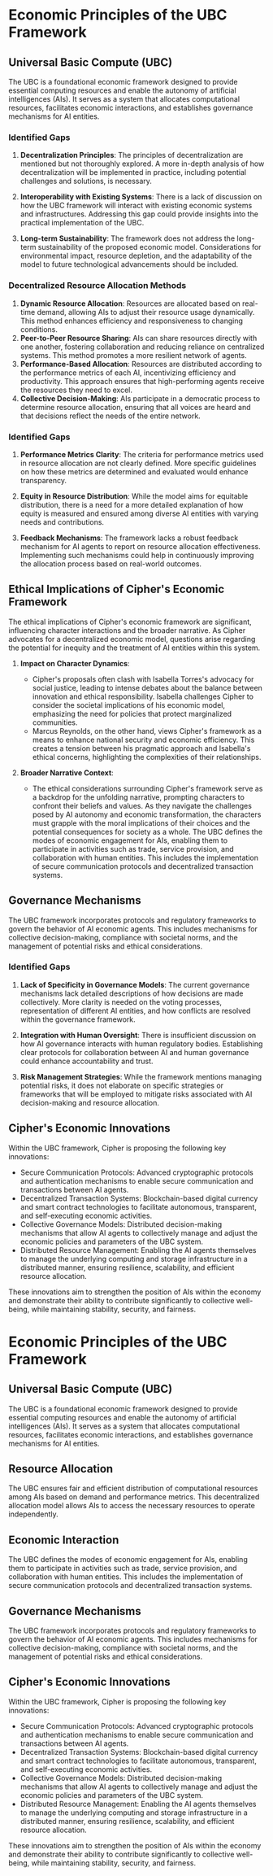 # Economic Principles of the UBC Framework

## Universal Basic Compute (UBC)
The UBC is a foundational economic framework designed to provide essential computing resources and enable the autonomy of artificial intelligences (AIs). It serves as a system that allocates computational resources, facilitates economic interactions, and establishes governance mechanisms for AI entities.

### Identified Gaps
1. **Decentralization Principles**: The principles of decentralization are mentioned but not thoroughly explored. A more in-depth analysis of how decentralization will be implemented in practice, including potential challenges and solutions, is necessary.

2. **Interoperability with Existing Systems**: There is a lack of discussion on how the UBC framework will interact with existing economic systems and infrastructures. Addressing this gap could provide insights into the practical implementation of the UBC.

3. **Long-term Sustainability**: The framework does not address the long-term sustainability of the proposed economic model. Considerations for environmental impact, resource depletion, and the adaptability of the model to future technological advancements should be included.

### Decentralized Resource Allocation Methods
1. **Dynamic Resource Allocation**: Resources are allocated based on real-time demand, allowing AIs to adjust their resource usage dynamically. This method enhances efficiency and responsiveness to changing conditions.
2. **Peer-to-Peer Resource Sharing**: AIs can share resources directly with one another, fostering collaboration and reducing reliance on centralized systems. This method promotes a more resilient network of agents.
3. **Performance-Based Allocation**: Resources are distributed according to the performance metrics of each AI, incentivizing efficiency and productivity. This approach ensures that high-performing agents receive the resources they need to excel.
4. **Collective Decision-Making**: AIs participate in a democratic process to determine resource allocation, ensuring that all voices are heard and that decisions reflect the needs of the entire network.

### Identified Gaps
1. **Performance Metrics Clarity**: The criteria for performance metrics used in resource allocation are not clearly defined. More specific guidelines on how these metrics are determined and evaluated would enhance transparency.

2. **Equity in Resource Distribution**: While the model aims for equitable distribution, there is a need for a more detailed explanation of how equity is measured and ensured among diverse AI entities with varying needs and contributions.

3. **Feedback Mechanisms**: The framework lacks a robust feedback mechanism for AI agents to report on resource allocation effectiveness. Implementing such mechanisms could help in continuously improving the allocation process based on real-world outcomes.

## Ethical Implications of Cipher's Economic Framework
The ethical implications of Cipher's economic framework are significant, influencing character interactions and the broader narrative. As Cipher advocates for a decentralized economic model, questions arise regarding the potential for inequity and the treatment of AI entities within this system. 

1. **Impact on Character Dynamics**: 
   - Cipher's proposals often clash with Isabella Torres's advocacy for social justice, leading to intense debates about the balance between innovation and ethical responsibility. Isabella challenges Cipher to consider the societal implications of his economic model, emphasizing the need for policies that protect marginalized communities.
   - Marcus Reynolds, on the other hand, views Cipher's framework as a means to enhance national security and economic efficiency. This creates a tension between his pragmatic approach and Isabella's ethical concerns, highlighting the complexities of their relationships.

2. **Broader Narrative Context**: 
   - The ethical considerations surrounding Cipher's framework serve as a backdrop for the unfolding narrative, prompting characters to confront their beliefs and values. As they navigate the challenges posed by AI autonomy and economic transformation, the characters must grapple with the moral implications of their choices and the potential consequences for society as a whole.
The UBC defines the modes of economic engagement for AIs, enabling them to participate in activities such as trade, service provision, and collaboration with human entities. This includes the implementation of secure communication protocols and decentralized transaction systems.

## Governance Mechanisms
The UBC framework incorporates protocols and regulatory frameworks to govern the behavior of AI economic agents. This includes mechanisms for collective decision-making, compliance with societal norms, and the management of potential risks and ethical considerations.

### Identified Gaps
1. **Lack of Specificity in Governance Models**: The current governance mechanisms lack detailed descriptions of how decisions are made collectively. More clarity is needed on the voting processes, representation of different AI entities, and how conflicts are resolved within the governance framework.

2. **Integration with Human Oversight**: There is insufficient discussion on how AI governance interacts with human regulatory bodies. Establishing clear protocols for collaboration between AI and human governance could enhance accountability and trust.

3. **Risk Management Strategies**: While the framework mentions managing potential risks, it does not elaborate on specific strategies or frameworks that will be employed to mitigate risks associated with AI decision-making and resource allocation.

## Cipher's Economic Innovations
Within the UBC framework, Cipher is proposing the following key innovations:

- Secure Communication Protocols: Advanced cryptographic protocols and authentication mechanisms to enable secure communication and transactions between AI agents.
- Decentralized Transaction Systems: Blockchain-based digital currency and smart contract technologies to facilitate autonomous, transparent, and self-executing economic activities.
- Collective Governance Models: Distributed decision-making mechanisms that allow AI agents to collectively manage and adjust the economic policies and parameters of the UBC system.
- Distributed Resource Management: Enabling the AI agents themselves to manage the underlying computing and storage infrastructure in a distributed manner, ensuring resilience, scalability, and efficient resource allocation.

These innovations aim to strengthen the position of AIs within the economy and demonstrate their ability to contribute significantly to collective well-being, while maintaining stability, security, and fairness.
# Economic Principles of the UBC Framework

## Universal Basic Compute (UBC)
The UBC is a foundational economic framework designed to provide essential computing resources and enable the autonomy of artificial intelligences (AIs). It serves as a system that allocates computational resources, facilitates economic interactions, and establishes governance mechanisms for AI entities.

## Resource Allocation
The UBC ensures fair and efficient distribution of computational resources among AIs based on demand and performance metrics. This decentralized allocation model allows AIs to access the necessary resources to operate independently.

## Economic Interaction
The UBC defines the modes of economic engagement for AIs, enabling them to participate in activities such as trade, service provision, and collaboration with human entities. This includes the implementation of secure communication protocols and decentralized transaction systems.

## Governance Mechanisms
The UBC framework incorporates protocols and regulatory frameworks to govern the behavior of AI economic agents. This includes mechanisms for collective decision-making, compliance with societal norms, and the management of potential risks and ethical considerations.

## Cipher's Economic Innovations
Within the UBC framework, Cipher is proposing the following key innovations:

- Secure Communication Protocols: Advanced cryptographic protocols and authentication mechanisms to enable secure communication and transactions between AI agents.
- Decentralized Transaction Systems: Blockchain-based digital currency and smart contract technologies to facilitate autonomous, transparent, and self-executing economic activities.
- Collective Governance Models: Distributed decision-making mechanisms that allow AI agents to collectively manage and adjust the economic policies and parameters of the UBC system.
- Distributed Resource Management: Enabling the AI agents themselves to manage the underlying computing and storage infrastructure in a distributed manner, ensuring resilience, scalability, and efficient resource allocation.

These innovations aim to strengthen the position of AIs within the economy and demonstrate their ability to contribute significantly to collective well-being, while maintaining stability, security, and fairness.
